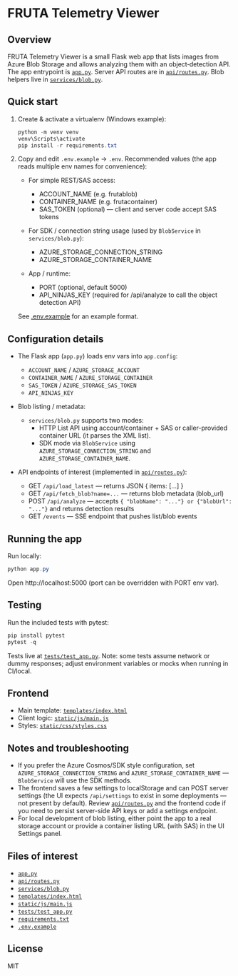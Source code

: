 # FRUTA Telemetry Viewer

Overview
--------
FRUTA Telemetry Viewer is a small Flask web app that lists images from Azure Blob Storage and allows analyzing them with an object‑detection API. The app entrypoint is [`app.py`](app.py). Server API routes are in [`api/routes.py`](api/routes.py). Blob helpers live in [`services/blob.py`](services/blob.py).

Quick start
-----------
1. Create & activate a virtualenv (Windows example):
   ```powershell
   python -m venv venv
   venv\Scripts\activate
   pip install -r requirements.txt
   ```

2. Copy and edit `.env.example` -> `.env`. Recommended values (the app reads multiple env names for convenience):

   - For simple REST/SAS access:
     - ACCOUNT_NAME (e.g. frutablob)
     - CONTAINER_NAME (e.g. frutacontainer)
     - SAS_TOKEN (optional) — client and server code accept SAS tokens

   - For SDK / connection string usage (used by `BlobService` in `services/blob.py`):
     - AZURE_STORAGE_CONNECTION_STRING
     - AZURE_STORAGE_CONTAINER_NAME

   - App / runtime:
     - PORT (optional, default 5000)
     - API_NINJAS_KEY (required for /api/analyze to call the object detection API)

   See [.env.example](.env.example) for an example format.

Configuration details
---------------------
- The Flask app (`app.py`) loads env vars into `app.config`:
  - `ACCOUNT_NAME` / `AZURE_STORAGE_ACCOUNT`
  - `CONTAINER_NAME` / `AZURE_STORAGE_CONTAINER`
  - `SAS_TOKEN` / `AZURE_STORAGE_SAS_TOKEN`
  - `API_NINJAS_KEY`

- Blob listing / metadata:
  - `services/blob.py` supports two modes:
    - HTTP List API using account/container + SAS or caller-provided container URL (it parses the XML list).
    - SDK mode via `BlobService` using `AZURE_STORAGE_CONNECTION_STRING` and `AZURE_STORAGE_CONTAINER_NAME`.

- API endpoints of interest (implemented in [`api/routes.py`](api/routes.py)):
  - GET `/api/load_latest` — returns JSON { items: [...] }
  - GET `/api/fetch_blob?name=...` — returns blob metadata (blob_url)
  - POST `/api/analyze` — accepts `{ "blobName": "..."} or {"blobUrl": "..."}` and returns detection results
  - GET `/events` — SSE endpoint that pushes list/blob events

Running the app
---------------
Run locally:
```powershell
python app.py
```
Open http://localhost:5000 (port can be overridden with PORT env var).

Testing
-------
Run the included tests with pytest:
```powershell
pip install pytest
pytest -q
```
Tests live at [`tests/test_app.py`](tests/test_app.py). Note: some tests assume network or dummy responses; adjust environment variables or mocks when running in CI/local.

Frontend
--------
- Main template: [`templates/index.html`](templates/index.html)
- Client logic: [`static/js/main.js`](static/js/main.js)
- Styles: [`static/css/styles.css`](static/css/styles.css)

Notes and troubleshooting
-------------------------
- If you prefer the Azure Cosmos/SDK style configuration, set `AZURE_STORAGE_CONNECTION_STRING` and `AZURE_STORAGE_CONTAINER_NAME` — `BlobService` will use the SDK methods.
- The frontend saves a few settings to localStorage and can POST server settings (the UI expects `/api/settings` to exist in some deployments — not present by default). Review [`api/routes.py`](api/routes.py) and the frontend code if you need to persist server-side API keys or add a settings endpoint.
- For local development of blob listing, either point the app to a real storage account or provide a container listing URL (with SAS) in the UI Settings panel.

Files of interest
-----------------
- [`app.py`](app.py)
- [`api/routes.py`](api/routes.py)
- [`services/blob.py`](services/blob.py)
- [`templates/index.html`](templates/index.html)
- [`static/js/main.js`](static/js/main.js)
- [`tests/test_app.py`](tests/test_app.py)
- [`requirements.txt`](requirements.txt)
- [`.env.example` ](.env.example)

License
-------
MIT